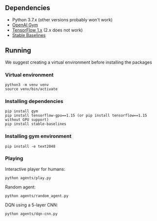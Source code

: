 ## Dependencies
- Python 3.7.x (other versions probably won't work)
- [OpenAI Gym](https://github.com/openai/gym)
- [TensorFlow 1.x](https://www.tensorflow.org/install/pip) (2.x does not work)
- [Stable Baselines](https://github.com/hill-a/stable-baselines)

## Running

We suggest creating a virtual environment before installing the packages

### Virtual environment
```
python3 -m venv venv
source venv/bin/activate
```

### Installing dependencies

```
pip install gym
pip install tensorflow-gpu==1.15 (or pip install tensorflow==1.15 without GPU support)
pip install stable-baselines
```

### Installing gym environment

```
pip install -e text2048
```

### Playing

Interactive player for humans:
```
python agents/play.py
```

Random agent:
```
python agents/random_agent.py
```

DQN using a 5-layer CNN:
```
python agents/dqn-cnn.py
```



